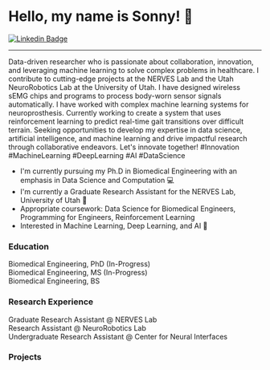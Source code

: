 <h1 align = "left"> Hello, my name is Sonny! 🐣 </h1>

[![Linkedin Badge](https://img.shields.io/badge/-Sonny--Jones-blue?style=flat&logo=Linkedin&logoColor=white)](https://www.linkedin.com/sonnyjoness/)

---

Data-driven researcher who is passionate about collaboration, innovation, and leveraging machine learning to solve complex problems in healthcare. I contribute to cutting-edge projects at the NERVES Lab and the Utah NeuroRobotics Lab at the University of Utah. I have designed wireless sEMG chips and programs to process body-worn sensor signals automatically. I have worked with complex machine learning systems for neuroprosthesis. Currently working to create a system that uses reinforcement learning to predict real-time gait transitions over difficult terrain. Seeking opportunities to develop my expertise in data science, artificial intelligence, and machine learning and drive impactful research through collaborative endeavors. Let's innovate together! #Innovation #MachineLearning #DeepLearning #AI #DataScience

- I'm currently pursuing my Ph.D in Biomedical Engineering with an emphasis in Data Science and Computation 💻
- I'm currently a Graduate Research Assistant for the NERVES Lab, University of Utah 🧠
- Appropriate coursework: Data Science for Biomedical Engineers, Programming for Engineers, Reinforcement Learning
- Interested in Machine Learning, Deep Learning, and AI 🦾
  
### Education
Biomedical Engineering, PhD (In-Progress)  
Biomedical Engineering, MS (In-Progress)  
Biomedical Engineering, BS  
  
### Research Experience
Graduate Research Assistant @ NERVES Lab  
Research Assistant @ NeuroRobotics Lab  
Undergraduate Research Assistant @ Center for Neural Interfaces  
  
### Projects

